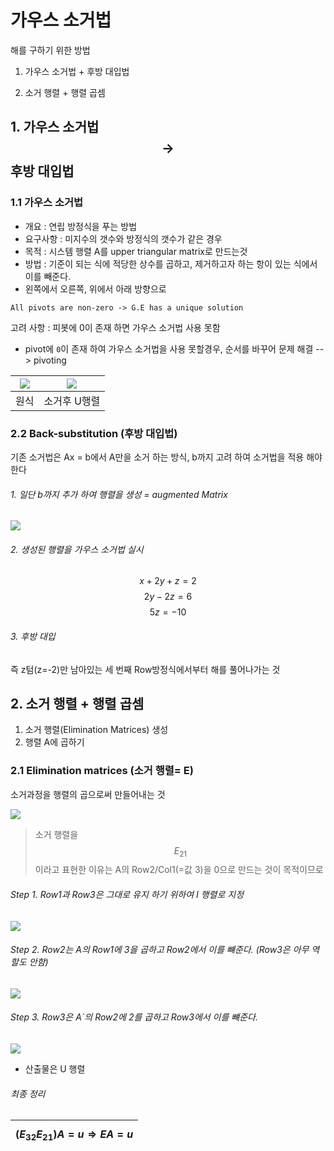 # 가우스 소거법 
해를 구하기 위한 방법
1. 가우스 소거법 + 후방 대입법 

2. 소거 행렬 + 행렬 곱셈

## 1. 가우스 소거법 $$\rightarrow$$ 후방 대입법 



### 1.1 가우스 소거법 
- 개요 : 연립 방정식을 푸는 방법 
- 요구사항 : 미지수의 갯수와 방정식의 갯수가 같은 경우
- 목적 : 시스템 행렬 A를 upper triangular matrix로 만드는것  
- 방법 : 기준이 되는 식에 적당한 상수를 곱하고, 제거하고자 하는 항이 있는 식에서 이를 빼준다. 
 - 왼쪽에서 오른쪽, 위에서 아래 방향으로 

`All pivots are non-zero -> G.E has a unique solution`

고려 사항 : 피봇에 0이 존재 하면 가우스 소거법 사용 못함 
- pivot에 `0`이 존재 하여 가우스 소거법을 사용 못할경우, 순서를 바꾸어 문제 해결 --> pivoting 

|![](http://cfile6.uf.tistory.com/image/24502934581DC8162AFF95)|![](http://cfile4.uf.tistory.com/image/256D9044581E2343163E55)|
|-|-|
|원식|소거후 U행렬|

### 2.2 Back-substitution (후방 대입법)
기존 소거법은 Ax = b에서 A만을 소거 하는 방식, b까지 고려 하여 소거법을 적용 해야 한다


###### 1. 일단 b까지 추가 하여 행렬을 생성 = augmented Matrix 
![](http://i.imgur.com/cSEt4bl.png)

###### 2. 생성된 행렬을 가우스 소거법 실시 

 $$ x + 2y + z =  2 $$
 $$     2y -2z =  6 $$
 $$         5z =-10 $$ 

###### 3. 후방 대입 
즉 z텀(z=-2)만 남아있는 세 번째 Row방정식에서부터 해를 풀어나가는 것


## 2. 소거 행렬 + 행렬 곱셈
1. 소거 행렬(Elimination Matrices) 생성
2. 행렬 A에 곱하기 

### 2.1 Elimination matrices (소거 행렬= E)
소거과정을 행렬의 곱으로써 만들어내는 것

![](http://cfile9.uf.tistory.com/image/2669753358220C1E0E87C5)

> 소거 행렬을 $$ E_{21}$$이라고 표현한 이유는 A의 Row2/Col1(=값 3)을 0으로 만드는 것이 목적이므로 

###### Step 1. Row1과 Row3은 그대로 유지 하기 위하여 I 행렬로 지정 
![](http://cfile25.uf.tistory.com/image/252B3C45582211FC070F56)

###### Step 2. Row2는 A의 Row1에 3을 곱하고 Row2에서 이를 뺴준다. (Row3은 아무 역할도 안함)
![](http://cfile9.uf.tistory.com/image/2762593F58234AB60AF0BE)

###### Step 3. Row3은 A`의 Row2에 2를 곱하고 Row3에서 이를 뺴준다. 
![](http://cfile3.uf.tistory.com/image/254C143F582353E038D2FD)

- 산출물은 U 행렬

###### 최종 정리 

|$$ (E_{32}E_{21}) A = u \Rightarrow EA=u $$|
|-|







